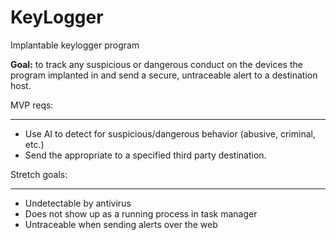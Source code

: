 # KeyLogger
Implantable keylogger program

**Goal:** to track any suspicious or dangerous conduct on the devices the program implanted in and send a secure, untraceable alert to a destination host.

MVP reqs:

---

- Use AI to detect for suspicious/dangerous behavior (abusive, criminal, etc.)
- Send the appropriate to a specified third party destination.

Stretch goals:

---

- Undetectable by antivirus
- Does not show up as a running process in task manager
- Untraceable when sending alerts over the web

